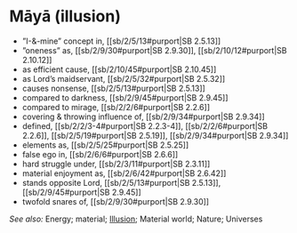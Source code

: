 # Māyā (illusion)

* ”I-&-mine” concept in, [[sb/2/5/13#purport|SB 2.5.13]]
* ”oneness” as, [[sb/2/9/30#purport|SB 2.9.30]], [[sb/2/10/12#purport|SB 2.10.12]]
* as efficient cause, [[sb/2/10/45#purport|SB 2.10.45]]
* as Lord’s maidservant, [[sb/2/5/32#purport|SB 2.5.32]]
* causes nonsense, [[sb/2/5/13#purport|SB 2.5.13]]
* compared to darkness, [[sb/2/9/45#purport|SB 2.9.45]]
* compared to mirage, [[sb/2/2/6#purport|SB 2.2.6]]
* covering & throwing influence of, [[sb/2/9/34#purport|SB 2.9.34]]
* defined, [[sb/2/2/3-4#purport|SB 2.2.3-4]], [[sb/2/2/6#purport|SB 2.2.6]], [[sb/2/5/19#purport|SB 2.5.19]], [[sb/2/9/34#purport|SB 2.9.34]]
* elements as, [[sb/2/5/25#purport|SB 2.5.25]]
* false ego in, [[sb/2/6/6#purport|SB 2.6.6]]
* hard struggle under, [[sb/2/3/11#purport|SB 2.3.11]]
* material enjoyment as, [[sb/2/6/42#purport|SB 2.6.42]]
* stands opposite Lord, [[sb/2/5/13#purport|SB 2.5.13]], [[sb/2/9/45#purport|SB 2.9.45]]
* twofold snares of, [[sb/2/9/30#purport|SB 2.9.30]]

*See also:* Energy; material; [Illusion](entries/illusion.md); Material world; Nature; Universes
